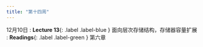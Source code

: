 ```yaml
---
title: "第十四周"
---
```


12月10日
: **Lecture 13**{: .label .label-blue } 面向层次存储结构，存储器容量扩展
: **Readings**{: .label .label-green } 第六章